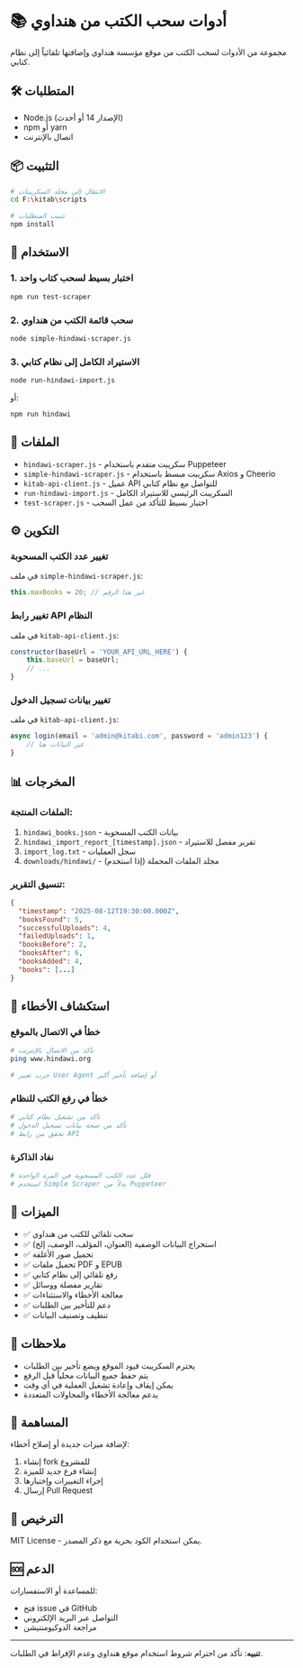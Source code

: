 # 📚 أدوات سحب الكتب من هنداوي

مجموعة من الأدوات لسحب الكتب من موقع مؤسسة هنداوي وإضافتها تلقائياً إلى نظام كتابي.

## 🛠️ المتطلبات

- Node.js (الإصدار 14 أو أحدث)
- npm أو yarn
- اتصال بالإنترنت

## 📦 التثبيت

```bash
# الانتقال إلى مجلد السكريبتات
cd F:\kitab\scripts

# تثبيت المتطلبات
npm install
```

## 🚀 الاستخدام

### 1. اختبار بسيط لسحب كتاب واحد

```bash
npm run test-scraper
```

### 2. سحب قائمة الكتب من هنداوي

```bash
node simple-hindawi-scraper.js
```

### 3. الاستيراد الكامل إلى نظام كتابي

```bash
node run-hindawi-import.js
```

أو:

```bash
npm run hindawi
```

## 📁 الملفات

- `hindawi-scraper.js` - سكريبت متقدم باستخدام Puppeteer
- `simple-hindawi-scraper.js` - سكريبت مبسط باستخدام Axios و Cheerio
- `kitab-api-client.js` - عميل API للتواصل مع نظام كتابي
- `run-hindawi-import.js` - السكريبت الرئيسي للاستيراد الكامل
- `test-scraper.js` - اختبار بسيط للتأكد من عمل السحب

## ⚙️ التكوين

### تغيير عدد الكتب المسحوبة

في ملف `simple-hindawi-scraper.js`:

```javascript
this.maxBooks = 20; // غير هذا الرقم
```

### تغيير رابط API النظام

في ملف `kitab-api-client.js`:

```javascript
constructor(baseUrl = 'YOUR_API_URL_HERE') {
    this.baseUrl = baseUrl;
    // ...
}
```

### تغيير بيانات تسجيل الدخول

في ملف `kitab-api-client.js`:

```javascript
async login(email = 'admin@kitabi.com', password = 'admin123') {
    // غير البيانات هنا
}
```

## 📊 المخرجات

### الملفات المنتجة:

1. `hindawi_books.json` - بيانات الكتب المسحوبة
2. `hindawi_import_report_[timestamp].json` - تقرير مفصل للاستيراد
3. `import_log.txt` - سجل العمليات
4. `downloads/hindawi/` - مجلد الملفات المحملة (إذا استخدم)

### تنسيق التقرير:

```json
{
  "timestamp": "2025-08-12T19:30:00.000Z",
  "booksFound": 5,
  "successfulUploads": 4,
  "failedUploads": 1,
  "booksBefore": 2,
  "booksAfter": 6,
  "booksAdded": 4,
  "books": [...]
}
```

## 🔧 استكشاف الأخطاء

### خطأ في الاتصال بالموقع

```bash
# تأكد من الاتصال بالإنترنت
ping www.hindawi.org

# جرب تغيير User Agent أو إضافة تأخير أكبر
```

### خطأ في رفع الكتب للنظام

```bash
# تأكد من تشغيل نظام كتابي
# تأكد من صحة بيانات تسجيل الدخول
# تحقق من رابط API
```

### نفاد الذاكرة

```bash
# قلل عدد الكتب المسحوبة في المرة الواحدة
# استخدم Simple Scraper بدلاً من Puppeteer
```

## 🚀 الميزات

- ✅ سحب تلقائي للكتب من هنداوي
- ✅ استخراج البيانات الوصفية (العنوان، المؤلف، الوصف، إلخ)
- ✅ تحميل صور الأغلفة
- ✅ تحميل ملفات PDF و EPUB
- ✅ رفع تلقائي إلى نظام كتابي
- ✅ تقارير مفصلة ووسائل
- ✅ معالجة الأخطاء والاستثناءات
- ✅ دعم للتأخير بين الطلبات
- ✅ تنظيف وتصنيف البيانات

## 📝 ملاحظات

- يحترم السكريبت قيود الموقع ويضع تأخير بين الطلبات
- يتم حفظ جميع البيانات محلياً قبل الرفع
- يمكن إيقاف وإعادة تشغيل العملية في أي وقت
- يدعم معالجة الأخطاء والمحاولات المتعددة

## 🤝 المساهمة

لإضافة ميزات جديدة أو إصلاح أخطاء:

1. إنشاء fork للمشروع
2. إنشاء فرع جديد للميزة
3. إجراء التغييرات وإختبارها
4. إرسال Pull Request

## 📄 الترخيص

MIT License - يمكن استخدام الكود بحرية مع ذكر المصدر.

## 🆘 الدعم

للمساعدة أو الاستفسارات:
- فتح issue في GitHub
- التواصل عبر البريد الإلكتروني
- مراجعة الدوكيومنتيشن

---

**تنبيه**: تأكد من احترام شروط استخدام موقع هنداوي وعدم الإفراط في الطلبات.
